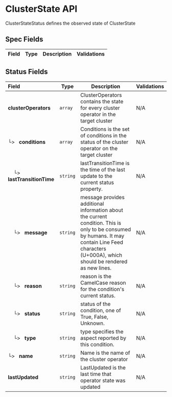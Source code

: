 # ClusterState API

ClusterStateStatus defines the observed state of ClusterState

## Spec Fields

| Field | Type | Description | Validations |
|:---|---|---|---|
## Status Fields

| Field | Type | Description | Validations |
|:---|---|---|---|
|  **clusterOperators** | `array` | ClusterOperators contains the state for every cluster operator in the target cluster | N/A |
| └>&nbsp;&nbsp; **conditions** | `array` | Conditions is the set of conditions in the status of the cluster operator on the target cluster | N/A |
| &nbsp;&nbsp;&nbsp;&nbsp;└>&nbsp;&nbsp; **lastTransitionTime** | `string` | lastTransitionTime is the time of the last update to the current status property. | N/A |
| &nbsp;&nbsp;&nbsp;&nbsp;└>&nbsp;&nbsp; **message** | `string` | message provides additional information about the current condition. This is only to be consumed by humans.  It may contain Line Feed characters (U+000A), which should be rendered as new lines. | N/A |
| &nbsp;&nbsp;&nbsp;&nbsp;└>&nbsp;&nbsp; **reason** | `string` | reason is the CamelCase reason for the condition's current status. | N/A |
| &nbsp;&nbsp;&nbsp;&nbsp;└>&nbsp;&nbsp; **status** | `string` | status of the condition, one of True, False, Unknown. | N/A |
| &nbsp;&nbsp;&nbsp;&nbsp;└>&nbsp;&nbsp; **type** | `string` | type specifies the aspect reported by this condition. | N/A |
| └>&nbsp;&nbsp; **name** | `string` | Name is the name of the cluster operator | N/A |
|  **lastUpdated** | `string` | LastUpdated is the last time that operator state was updated | N/A |
